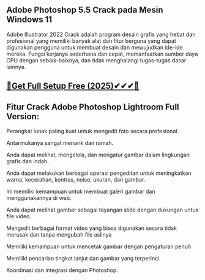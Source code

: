 ## Adobe Photoshop 5.5 Crack pada Mesin Windows 11

Adobe Illustrator 2022 Crack adalah program desain grafis yang hebat dan profesional yang memiliki banyak alat dan fitur berguna yang dapat digunakan pengguna untuk membuat desain dan mewujudkan ide-ide mereka. Fungsi kerjanya sederhana dan cepat, memanfaatkan sumber daya CPU dengan sebaik-baiknya, dan tidak menghalangi tugas-tugas dasar lainnya.


## <a href="https://crackeadosofts.com/dl/">🔽Get Full Setup Free (2025)✔✔✔🔽</a>

## Fitur Crack Adobe Photoshop Lightroom Full Version:

Perangkat lunak paling kuat untuk mengedit foto secara profesional.

Antarmukanya sangat menarik dan ramah.

Anda dapat melihat, mengelola, dan mengatur gambar dalam lingkungan grafis dan indah.

Anda dapat melakukan berbagai operasi pengeditan untuk meningkatkan warna, kecerahan, kontras, noise, ukuran, dan gambar.

Ini memiliki kemampuan untuk membuat galeri gambar dan menggunakannya di web.

Anda dapat melihat gambar sebagai tayangan slide dengan dukungan untuk file video.

Mengedit berbagai format video yang biasa digunakan secara tidak merusak dan tanpa mengubah file aslinya

Memiliki kemampuan untuk mencetak gambar dengan pengaturan penuh

Memiliki pencarian tingkat lanjut dan gambar yang terperinci

Koordinasi dan integrasi dengan Photoshop.
